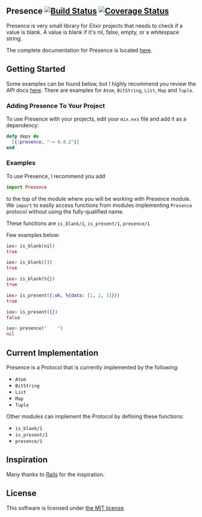 ## Presence [![Build Status](https://circleci.com/gh/wnuqui/presence.svg?style=shield&circle-token=:circle-token "Build Status")](https://circleci.com/gh/wnuqui/presence) [![Coverage Status](https://coveralls.io/repos/github/wnuqui/presence/badge.svg?branch=master)](https://coveralls.io/github/wnuqui/presence?branch=master)

Presence is very small library for Elixir projects that needs to check if a value is blank. A value is blank if it's nil, false, empty, or a whitespace string.

The complete documentation for Presence is located [here](https://hexdocs.pm/presence).

## Getting Started

Some examples can be found below, but I highly recommend you review the
API docs [here](https://hexdocs.pm/presence). There are examples for `Atom`, `BitString`, `List`, `Map` and `Tuple`.

### Adding Presence To Your Project

To use Presence with your projects, edit your `mix.exs` file and add it as a dependency:

```elixir
defp deps do
  [{:presence, "~> 0.8.2"}]
end
```

### Examples

To use Presence, I recommend you add
```elixir
import Presence
```
to the top of the module where you will be working with Presence module. We `import` to easily access functions from modules implementing `Presence` protocol without using the fully-qualified name.

These functions are `is_blank/1`, `is_present/1`, `presence/1`

Few examples below:

```elixir
iex> is_blank(nil)
true
```

```elixir
iex> is_blank([])
true
```

```elixir
iex> is_blank(%{})
true
```

```elixir
iex> is_present({:ok, %{data: [1, 2, 3]}})
true
```

```elixir
iex> is_present({})
false
```

```elixir
iex> presence("    ")
nil
```

## Current Implementation

Presence is a Protocol that is currently implemented by the following:
- `Atom`
- `BitString`
- `List`
- `Map`
- `Tuple`

Other modules can implement the Protocol by defining these functions:
- `is_blank/1`
- `is_present/1`
- `presence/1`

## Inspiration

Many thanks to [Rails](http://rubyonrails.org/) for the inspiration.

## License

This software is licensed under [the MIT license](LICENSE.md).
